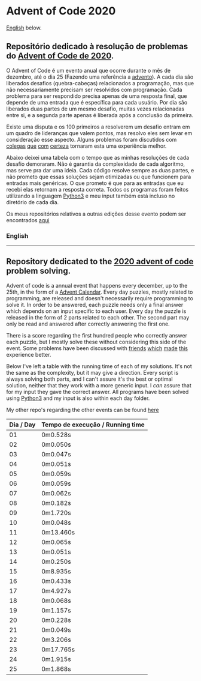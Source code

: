 # Advent of Code 2020
[English](#english) below.</br>

## Repositório dedicado à resolução de problemas do [Advent of Code de 2020](https://adventofcode.com/2015).

O Advent of Code é um evento anual que ocorre durante o mês de dezembro, até o dia 25 (Fazendo uma referência a [advento](https://pt.wikipedia.org/wiki/Advento)). A cada dia são liberados desafios (quebra-cabeças) relacionados a programação, mas que não necessariamente precisam ser resolvidos com programação. Cada problema para ser respondido precisa apenas de uma resposta final, que depende de uma entrada que é específica para cada usuário. Por dia são liberados duas partes de um mesmo desafio, muitas vezes relacionadas entre si, e a segunda parte apenas é liberada após a conclusão da primeira.

Existe uma disputa e os 100 primeiros a resolverem um desafio entram em um quadro de lideranças que valem pontos, mas resolvo eles sem levar em consideração esse aspecto. Alguns problemas foram discutidos com [colegas](https://github.com/heliocm) [que](https://github.com/molimat) [com](https://github.com/MariaBiancaIrace) [certeza](https://github.com/hieifn) tornaram esta uma experiência melhor. 

Abaixo deixei uma tabela com o tempo que as minhas resoluções de cada desafio demoraram. Não é garantia da complexidade de cada algoritmo, mas serve pra dar uma ideia. Cada código resolve sempre as duas partes, e não prometo que essas soluções sejam otimizadas ou que funcionem para entradas mais genéricas. O que prometo é que para as entradas que eu recebi elas retornam a resposta correta. Todos os programas foram feitos utilizando a linguagem [Python3](https://www.python.org/) e meu input também está incluso no diretório de cada dia.

Os meus repositórios relativos a outras edições desse evento podem ser encontrados [aqui](https://github.com/naslausky?tab=repositories&q=adventofcode)


### English
--- 
## Repository dedicated to the [2020 advent of code](https://adventofcode.com/2015) problem solving.

Advent of code is a annual event that happens every december, up to the 25th, in the form of a [Advent Calendar](https://en.wikipedia.org/wiki/Advent_calendar). Every day puzzles, mostly related to programming, are released and doesn't necessarily require programming to solve it. In order to be answered, each puzzle needs only a final answer which depends on an input specific to each user. Every day the puzzle is released in the form of 2 parts related to each other. The second part may only be read and answered after correctly answering the first one.

There is a score regarding the first hundred people who correctly answer each puzzle, but I mostly solve these without considering this side of the event. Some problems have been discussed with [friends](https://github.com/heliocm) [which](https://github.com/molimat) [made](https://github.com/MariaBiancaIrace) [this](https://github.com/hieifn) experience better.

Below I've left a table with the running time of each of my solutions. It's not the same as the complexity, but it may give a direction. Every script is always solving both parts, and I can't assure it's the best or optimal solution, neither that they work with a more generic input. I *can* assure that for my input they gave the correct answer. All programs have been solved using [Python3](https://www.python.org/) and my input is also within each day folder.

My other repo's regarding the other events can be found [here](https://github.com/naslausky?tab=repositories&q=adventofcode)

| Dia / Day  |  Tempo de execução / Running time  |
| ------------------- | ------------------- |
|  01 |  0m0.528s |
|  02 |  0m0.050s |
|  03 |  0m0.047s |
|  04 |  0m0.051s |
|  05 |  0m0.059s |
|  06 |  0m0.059s |
|  07 |  0m0.062s |
|  08 |  0m0.182s |
|  09 |  0m1.720s |
|  10 |  0m0.048s |
|  11 |  0m13.460s |
|  12 |  0m0.065s |
|  13 |  0m0.051s |
|  14 |  0m0.250s |
|  15 |  0m8.935s |
|  16 |  0m0.433s |
|  17 |  0m4.927s |
|  18 |  0m0.068s |
|  19 |  0m1.157s |
|  20 |  0m0.228s |
|  21 |  0m0.049s |
|  22 |  0m3.206s |
|  23 |  0m17.765s |
|  24 |  0m1.915s |
|  25 |  0m1.868s |
